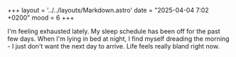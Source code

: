 +++
layout = '../../layouts/Markdown.astro'
date = "2025-04-04 7:02 +0200"
mood = 6
+++

I'm feeling exhausted lately. My sleep schedule has been off for the past few days. When I'm lying in bed at night, I find myself dreading the morning - I just don't want the next day to arrive. Life feels really bland right now.